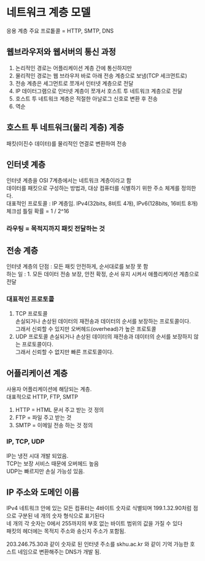 # 네트워크 계층 모델

응용 계층 주요 프로톹콜 = HTTP, SMTP, DNS
## 웹브라우저와 웹서버의 통신 과정
1. 논리적인 경로는 어플리케이션 계층 간에 통신하지만  
2. 물리적인 경로는 웹 브라우저 바로 아래 전송 계층으로 보냄(TCP 세크먼트로)  
3. 전송 계층은 세그먼트로 쪼개서 인터넷 계층으로 전달  
4. IP 데이터그램으로 인터넷 계층이 쪼개서 호스트 투 네트워크 계층으로 전달  
5. 호스트 투 네트워크 계층은 적절한 아날로그 신호로 변환 후 전송  
6. 역순

## 호스트 투 네트워크(물리 계층) 계층
패킷(이진수 데이터)를 물리적인 연결로 변환하여 전송  
 
## 인터넷 계층  
인터넷 계층을 OSI 7계층에서는 네트워크 계층이라고 함  
데이터를 패킷으로 구성하는 방법과, 대상 컴퓨터를 식별하기 위한 주소 체계를 정의한다.  
대표적인 프로토콜 : IP 계층임. IPv4(32bits, 8비트 4개), IPv6(128bits, 16비트 8개)  
체크섬 틀릴 확률 = 1 / 2^16
### 라우팅 = 목적지까지 패킷 전달하는 것  

## 전송 계층  
인터넷 계층의 단점 : 모든 패킷 안전하게, 순서대로를 보장 못 함  
하는 일 : 1. 모든 데이터 전송 보장, 안전 확정, 순서 유지 시켜서 애플리케이션 계층으로 전달  

### 대표적인 프로토콜  
1. TCP 프로토콜  
손실되거나 손상된 데이터의 재전송과 데이터의 순서를 보장하는 프로토콜이다.  
그래서 신뢰할 수 있지만 오버헤드(overhead)가 높은 프로토콜  
2. UDP 프로토콜
손실되거나 손상된 데이터의 재전송과 데이터의 순서를 보장하지 않는 프로토콜이다.  
그래서 신뢰할 수 없지만 빠른 프로토콜이다.
  
## 어플리케이션 계층  
사용자 어플리케이션에 해당되는 계층.  
대표적으로 HTTP, FTP, SMTP  
1. HTTP = HTML 문서 주고 받는 것 정의
2. FTP = 파일 주고 받는 것
3. SMTP = 이메일 전송 하는 것 정의

### IP, TCP, UDP  
IP는 냉전 시대 개발 되었음.  
TCP는 보장 서비스 때문에 오버헤드 높음  
UDP는 빠르지만 손실 가능성 있음.  

## IP 주소와 도메인 이름  
IPv4 네트워크 안에 있는 모든 컴퓨터는 4바이트 숫자로 식별되며 199.1.32.90처럼 점으로 구분된 네 개의 숫자 형식으로 표기된다  
네 개의 각 숫자는 0에서 255까지의 부호 없는 바이트 범위의 값을 가질 수 있다  
패킷의 헤더에는 목적지 주소와 송신지 주소가 포함됨.  

203.246.75.30과 같이 숫자로 된 인터넷 주소를 skhu.ac.kr 와 같이 기억 가능한 호스트 네임으로 변환해주는 DNS가 개발 됨.  
